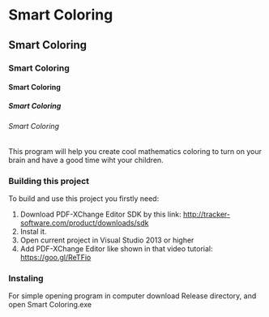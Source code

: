 # Smart Coloring
## Smart Coloring
### Smart Coloring

#### Smart Coloring
##### Smart Coloring
###### Smart Coloring

This program will help you create cool mathematics coloring to turn on your brain and have a good time wiht your children.

### Building this project

To build and use this project you firstly need:
 1. Download PDF-XChange Editor SDK by this link: http://tracker-software.com/product/downloads/sdk
 2. Instal it.
 3. Open current project in Visual Studio 2013 or higher
 4. Add PDF-XChange Editor like shown in that video tutorial: https://goo.gl/ReTFio

### Instaling

For simple opening program in computer download Release directory, and open Smart Coloring.exe
